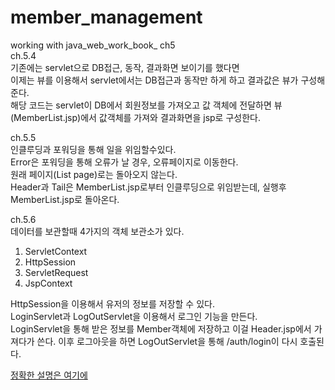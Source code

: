 # member_management
working with java_web_work_book_ ch5  
ch.5.4  
기존에는 servlet으로 DB접근, 동작, 결과화면 보이기를 했다면  
이제는 뷰를 이용해서 servlet에서는 DB접근과 동작만 하게 하고 결과값은 뷰가 구성해준다.  
해당 코드는 servlet이 DB에서 회원정보를 가져오고 값 객체에 전달하면 뷰(MemberList.jsp)에서 값객체를 가져와 결과화면을 jsp로 구성한다.  
  
ch.5.5  
인클루딩과 포워딩을 통해 일을 위임할수있다.  
Error은 포워딩을 통해 오류가 날 경우, 오류페이지로 이동한다.  
원래 페이지(List page)로는 돌아오지 않는다.  
Header과 Tail은 MemberList.jsp로부터 인클루딩으로 위임받는데, 실행후 MemberList.jsp로 돌아온다.  
  
ch.5.6  
데이터를 보관할때 4가지의 객체 보관소가 있다.  
1. ServletContext  
2. HttpSession
3. ServletRequest
4. JspContext

  
HttpSession을 이용해서 유저의 정보를 저장할 수 있다.  
LoginServlet과 LogOutServlet을 이용해서 로그인 기능을 만든다.  
LoginServlet을 통해 받은 정보를 Member객체에 저장하고 이걸 Header.jsp에서 가져다가 쓴다. 이후 로그아웃을 하면 LogOutServlet을 통해 /auth/login이 다시 호출된다.  


[정확한 설명은 여기에](https://github.com/suhwoo/BookReview/blob/main/Java_Web_WorkBook/Ch.5%20MVC%EC%95%84%ED%82%A4%ED%85%8D%EC%B3%90.md)
